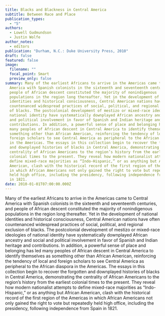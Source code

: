 ```yaml
---
title: Blacks and Blackness in Central America
subtitle: Between Race and Place
publication_types:
  - "5"
authors:
  - Lowell Gudmundson
  - Justin Wolfe
author_notes:
  - editors
publication: "Durham, N.C.: Duke University Press, 2010"
draft: false
featured: false
image:
  filename: ""
  focal_point: Smart
  preview_only: false
summary: Many of the earliest Africans to arrive in the Americas came to Central
  America with Spanish colonists in the sixteenth and seventeenth centuries, and
  people of African descent constituted the majority of nonindigenous
  populations in the region long thereafter. Yet in the development of national
  identities and historical consciousness, Central American nations have often
  countenanced widespread practices of social, political, and regional exclusion
  of blacks. The postcolonial development of mestizo or mixed-race ideologies of
  national identity have systematically downplayed African ancestry and social
  and political involvement in favor of Spanish and Indian heritage and
  contributions. In addition, a powerful sense of place and belonging has led
  many peoples of African descent in Central America to identify themselves as
  something other than African American, reinforcing the tendency of local and
  foreign scholars to see Central America as peripheral to the African diaspora
  in the Americas. The essays in this collection begin to recover the forgotten
  and downplayed histories of blacks in Central America, demonstrating the
  centrality of African Americans to the region’s history from the earliest
  colonial times to the present. They reveal how modern nationalist attempts to
  define mixed-race majorities as “Indo-Hispanic,” or as anything but African
  American, clash with the historical record of the first region of the Americas
  in which African Americans not only gained the right to vote but repeatedly
  held high office, including the presidency, following independence from Spain
  in 1821.
date: 2010-01-01T07:00:00.000Z
---
```

Many of the earliest Africans to arrive in the Americas came to Central America with Spanish colonists in the sixteenth and seventeenth centuries, and people of African descent constituted the majority of nonindigenous populations in the region long thereafter. Yet in the development of national identities and historical consciousness, Central American nations have often countenanced widespread practices of social, political, and regional exclusion of blacks. The postcolonial development of mestizo or mixed-race ideologies of national identity have systematically downplayed African ancestry and social and political involvement in favor of Spanish and Indian heritage and contributions. In addition, a powerful sense of place and belonging has led many peoples of African descent in Central America to identify themselves as something other than African American, reinforcing the tendency of local and foreign scholars to see Central America as peripheral to the African diaspora in the Americas. The essays in this collection begin to recover the forgotten and downplayed histories of blacks in Central America, demonstrating the centrality of African Americans to the region’s history from the earliest colonial times to the present. They reveal how modern nationalist attempts to define mixed-race majorities as “Indo-Hispanic,” or as anything but African American, clash with the historical record of the first region of the Americas in which African Americans not only gained the right to vote but repeatedly held high office, including the presidency, following independence from Spain in 1821.